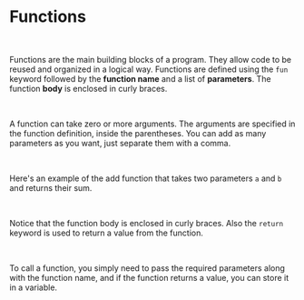 # Functions

<br />

Functions are the main building blocks of a program. They allow code to be reused and organized in a logical way. Functions are defined using the `fun` keyword followed by the **function name** and a list of **parameters**. The function **body** is enclosed in curly braces.

<br />

A function can take zero or more arguments. The arguments are specified in the function definition, inside the parentheses. You can add as many parameters as you want, just separate them with a comma.

<br />

Here's an example of the add function that takes two parameters `a` and `b` and returns their sum.

<br />

Notice that the function body is enclosed in curly braces. Also the `return` keyword is used to return a value from the function.

<br />

To call a function, you simply need to pass the required parameters along with the function name, and if the function returns a value, you can store it in a variable.

